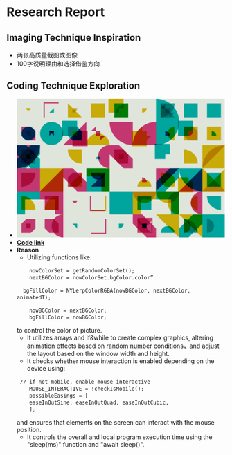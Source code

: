 # **Research Report**
## Imaging Technique Inspiration
- 两张高质量截图或图像
- 100字说明理由和选择借鉴方向
## Coding Technique Exploration
- **![Image](readmeImages/coding_pt_2.png)**
- **[Code link](https://openprocessing.org/sketch/2211491)**
- **Reason**
    - Utilizing functions like:
    ```
        nowColorSet = getRandomColorSet();
        nextBGColor = nowColorSet.bgColor.color”
    ```
        bgFillColor = NYLerpColorRGBA(nowBGColor, nextBGColor, animatedT);
    ```
        nowBGColor = nextBGColor;
        bgFillColor = nowBGColor;
    ```
    to control the color of picture.
    - It utilizes arrays and if&while to create complex graphics, altering animation effects based on random number conditions，and adjust the layout based on the window width and height.
    - It checks whether mouse interaction is enabled depending on the device using:
    ```
     // if not mobile, enable mouse interactive
        MOUSE_INTERACTIVE = !checkIsMobile();
        possibleEasings = [
        easeInOutSine, easeInOutQuad, easeInOutCubic,
        ];
    ```
    and ensures that elements on the screen can interact with the mouse position.
    - It controls the overall and local program execution time using the "sleep(ms)" function and "await sleep()".
      